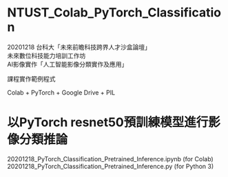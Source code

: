 # NTUST_Colab_PyTorch_Classification
20201218 台科大「未來前瞻科技跨界人才沙盒論壇」  
未來數位科技能力培訓工作坊  
AI影像實作「人工智能影像分類實作及應用」 

課程實作範例程式

Colab + PyTorch + Google Drive + PIL

# 以PyTorch resnet50預訓練模型進行影像分類推論  
20201218_PyTorch_Classification_Pretrained_Inference.ipynb (for Colab)  
20201218_PyTorch_Classification_Pretrained_Inference.py (for Python 3)  
